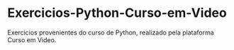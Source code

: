 # Exercicios-Python-Curso-em-Video
 Exercicios provenientes do curso de Python, realizado pela plataforma Curso em Video.
